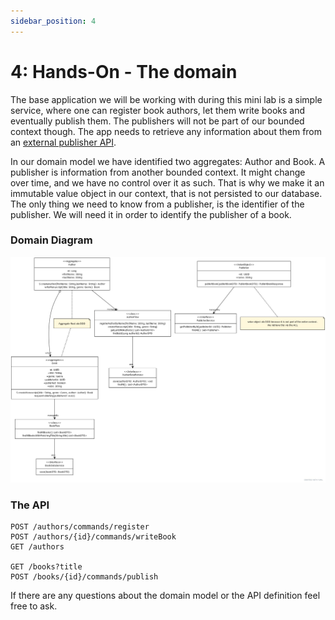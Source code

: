 ```yaml
---
sidebar_position: 4
---
```


# 4: Hands-On - The domain
The base application we will be working with during this mini lab is a simple service, where one can register book 
authors, let them write books and eventually publish them. The publishers will not be part of our bounded context 
though. The app needs to retrieve any information about them from an [external publisher API](https://github.com/MaikKingma/publisher-service).

In our domain model we have identified two aggregates: Author and Book.
A publisher is information from another bounded context. It might change over time, and we have no control over it as such. 
That is why we make it an immutable value object in our context, that is not persisted to our database. The only 
thing we need to know from a publisher, is the identifier of the publisher. We will need it in order to identify the 
publisher of a book.

### Domain Diagram
![domain-model.png](updated_domain_model.jpg)

### The API

```
POST /authors/commands/register
POST /authors/{id}/commands/writeBook
GET /authors

GET /books?title
POST /books/{id}/commands/publish
```

If there are any questions about the domain model or the API definition feel free to ask.





